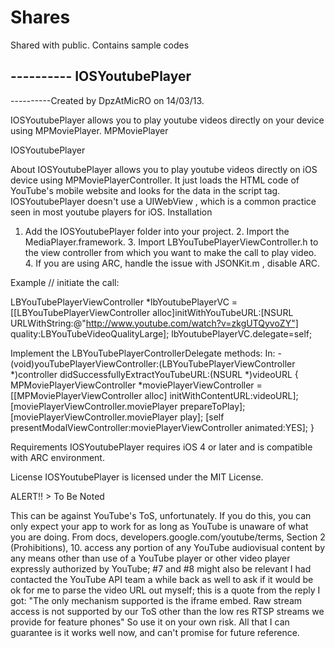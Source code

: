 Shares
======

Shared with public. Contains sample codes



---------- IOSYoutubePlayer
----------
----------Created by DpzAtMicRO on 14/03/13.

IOSYoutubePlayer allows you to play youtube videos directly on your device using MPMoviePlayer.
MPMoviePlayer 

IOSYoutubePlayer

About
IOSYoutubePlayer allows you to play youtube videos directly on iOS device using MPMoviePlayerController. 
It just loads the HTML code of YouTube's mobile website and looks for the data in the script tag. IOSYoutubePlayer doesn't use a UIWebView , which is a common practice seen in most youtube players for iOS.
Installation
  1.	Add the IOSYoutubePlayer folder into your project.
	2.	Import the MediaPlayer.framework.
	3.	Import LBYouTubePlayerViewController.h to the view controller from which you want to make the call to play video.
	4.	If you are using ARC, handle the issue with JSONKit.m , disable ARC.
	
Example
// initiate the call:

LBYouTubePlayerViewController *lbYoutubePlayerVC = [[LBYouTubePlayerViewController alloc]initWithYouTubeURL:[NSURL URLWithString:@"http://www.youtube.com/watch?v=zkgUTQyvoZY"] quality:LBYouTubeVideoQualityLarge];
lbYoutubePlayerVC.delegate=self;

Implement the LBYouTubePlayerControllerDelegate methods:
In:
-(void)youTubePlayerViewController:(LBYouTubePlayerViewController *)controller didSuccessfullyExtractYouTubeURL:(NSURL *)videoURL
{
    MPMoviePlayerViewController *moviePlayerViewController = [[MPMoviePlayerViewController alloc]   initWithContentURL:videoURL];
    [moviePlayerViewController.moviePlayer prepareToPlay];
    [moviePlayerViewController.moviePlayer play];
    [self presentModalViewController:moviePlayerViewController animated:YES];
}

Requirements
IOSYoutubePlayer requires iOS 4 or later and is compatible with ARC environment.

License
IOSYoutubePlayer is licensed under the MIT License.

ALERT!! > To Be Noted

This can be against YouTube's ToS, unfortunately. If you do this, you can only expect your app to work for as long as YouTube is unaware of what you are doing. From docs,
developers.google.com/youtube/terms, Section 2 (Prohibitions), 10. access any portion of any YouTube audiovisual content by any means other than use of a YouTube player or other video player expressly authorized by YouTube; #7 and #8 might also be relevant
I had contacted the  YouTube API team a while back as well to ask if it would be ok for me to parse the video URL out myself; this is a quote from the reply I got: "The only mechanism supported is the iframe embed. Raw stream access is not supported by our ToS other than the low res RTSP streams we provide for feature phones"
So use it on your own risk. All that I can guarantee is it works well now, and can't promise for future reference.
